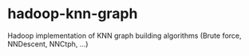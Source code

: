 hadoop-knn-graph
================

Hadoop implementation of KNN graph building algorithms (Brute force, NNDescent, NNCtph, ...)
